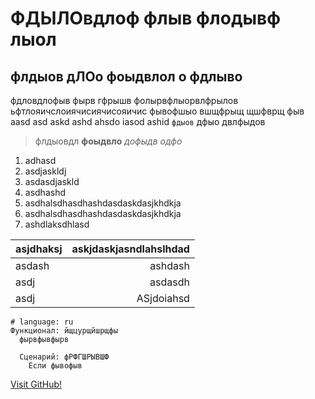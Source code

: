 # ФДЫЛОвдлоф флыв флодывф лыол
## флдыов дЛОо фоыдвлол о фдлыво

фдловдлофыв фырв гфрышв фолырвфлыорвлфрылов ьфтлояичслоиячисиячисояичис
фывофшыо вшщфрыщ щшфврщ фыв
aasd asd askd ashd ahsdo iasod ashid  `фдыов` дфыо двлфыдов

> флдыовдл **фоыдвло** _дофыдв_ *одфо*

1. adhasd
 1. asdjaskldj
 1. asdasdjaskld
 1. asdhashd
1. asdhalsdhasdhashdasdaskdasjkhdkja
1. asdhalsdhasdhashdasdaskdasjkhdkja
1. ashdlaksdhlasd

| asjdhaksj | askjdaskjasndlahslhdad |
|:----------|-----------------------:|
| asdash    |                ashdash |
| asdj      |                asdasdh |
| asdj      |             ASjdoiahsd |


```feature
# language: ru
Функционал: йщцурщйшрщфы
  фырвфывфырв

  Сценарий: фРФГШРЫВШФ
    Если фывофыв
```


[Visit GitHub!](http://www.github.com)
